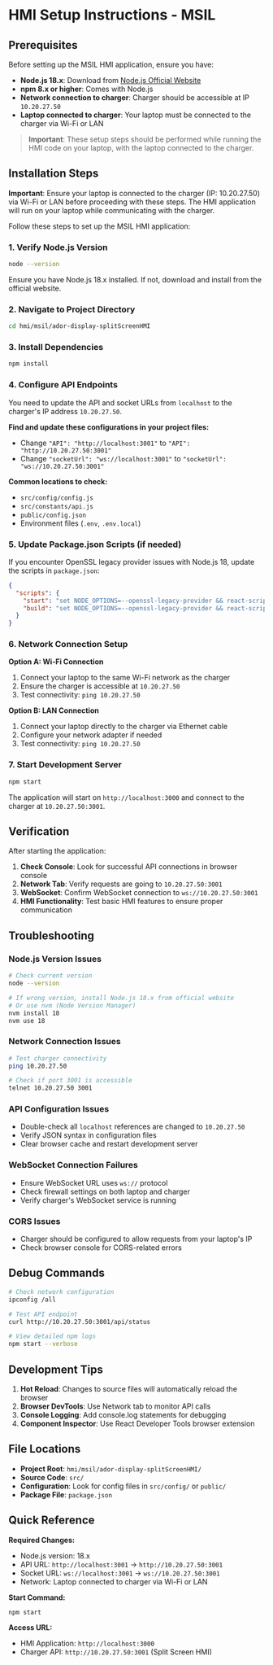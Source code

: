# HMI Setup Instructions - MSIL

## Prerequisites

Before setting up the MSIL HMI application, ensure you have:

- **Node.js 18.x**: Download from [Node.js Official Website](https://nodejs.org/en/download/)
- **npm 8.x or higher**: Comes with Node.js
- **Network connection to charger**: Charger should be accessible at IP `10.20.27.50`
- **Laptop connected to charger**: Your laptop must be connected to the charger via Wi-Fi or LAN

> **Important**: These setup steps should be performed while running the HMI code on your laptop, with the laptop connected to the charger.

## Installation Steps

**Important**: Ensure your laptop is connected to the charger (IP: 10.20.27.50) via Wi-Fi or LAN before proceeding with these steps. The HMI application will run on your laptop while communicating with the charger.

Follow these steps to set up the MSIL HMI application:

### 1. Verify Node.js Version

```bash
node --version
```

Ensure you have Node.js 18.x installed. If not, download and install from the official website.

### 2. Navigate to Project Directory

```bash
cd hmi/msil/ador-display-splitScreenHMI
```

### 3. Install Dependencies

```bash
npm install
```

### 4. Configure API Endpoints

You need to update the API and socket URLs from `localhost` to the charger's IP address `10.20.27.50`.

**Find and update these configurations in your project files:**

- Change `"API": "http://localhost:3001"` to `"API": "http://10.20.27.50:3001"`
- Change `"socketUrl": "ws://localhost:3001"` to `"socketUrl": "ws://10.20.27.50:3001"`

**Common locations to check:**
- `src/config/config.js`
- `src/constants/api.js`
- `public/config.json`
- Environment files (`.env`, `.env.local`)

### 5. Update Package.json Scripts (if needed)

If you encounter OpenSSL legacy provider issues with Node.js 18, update the scripts in `package.json`:

```json
{
  "scripts": {
    "start": "set NODE_OPTIONS=--openssl-legacy-provider && react-scripts start",
    "build": "set NODE_OPTIONS=--openssl-legacy-provider && react-scripts build"
  }
}
```

### 6. Network Connection Setup

**Option A: Wi-Fi Connection**
1. Connect your laptop to the same Wi-Fi network as the charger
2. Ensure the charger is accessible at `10.20.27.50`
3. Test connectivity: `ping 10.20.27.50`

**Option B: LAN Connection**
1. Connect your laptop directly to the charger via Ethernet cable
2. Configure your network adapter if needed
3. Test connectivity: `ping 10.20.27.50`

### 7. Start Development Server

```bash
npm start
```

The application will start on `http://localhost:3000` and connect to the charger at `10.20.27.50:3001`.

## Verification

After starting the application:

1. **Check Console**: Look for successful API connections in browser console
2. **Network Tab**: Verify requests are going to `10.20.27.50:3001`
3. **WebSocket**: Confirm WebSocket connection to `ws://10.20.27.50:3001`
4. **HMI Functionality**: Test basic HMI features to ensure proper communication

## Troubleshooting

### Node.js Version Issues
```bash
# Check current version
node --version

# If wrong version, install Node.js 18.x from official website
# Or use nvm (Node Version Manager)
nvm install 18
nvm use 18
```

### Network Connection Issues
```bash
# Test charger connectivity
ping 10.20.27.50

# Check if port 3001 is accessible
telnet 10.20.27.50 3001
```

### API Configuration Issues
- Double-check all `localhost` references are changed to `10.20.27.50`
- Verify JSON syntax in configuration files
- Clear browser cache and restart development server

### WebSocket Connection Failures
- Ensure WebSocket URL uses `ws://` protocol
- Check firewall settings on both laptop and charger
- Verify charger's WebSocket service is running

### CORS Issues
- Charger should be configured to allow requests from your laptop's IP
- Check browser console for CORS-related errors

## Debug Commands

```bash
# Check network configuration
ipconfig /all

# Test API endpoint
curl http://10.20.27.50:3001/api/status

# View detailed npm logs
npm start --verbose
```

## Development Tips

1. **Hot Reload**: Changes to source files will automatically reload the browser
2. **Browser DevTools**: Use Network tab to monitor API calls
3. **Console Logging**: Add console.log statements for debugging
4. **Component Inspector**: Use React Developer Tools browser extension

## File Locations

- **Project Root**: `hmi/msil/ador-display-splitScreenHMI/`
- **Source Code**: `src/`
- **Configuration**: Look for config files in `src/config/` or `public/`
- **Package File**: `package.json`

## Quick Reference

**Required Changes:**
- Node.js version: 18.x
- API URL: `http://localhost:3001` → `http://10.20.27.50:3001`
- Socket URL: `ws://localhost:3001` → `ws://10.20.27.50:3001`
- Network: Laptop connected to charger via Wi-Fi or LAN

**Start Command:**
```bash
npm start
```

**Access URL:**
- HMI Application: `http://localhost:3000`
- Charger API: `http://10.20.27.50:3001` (Split Screen HMI)
